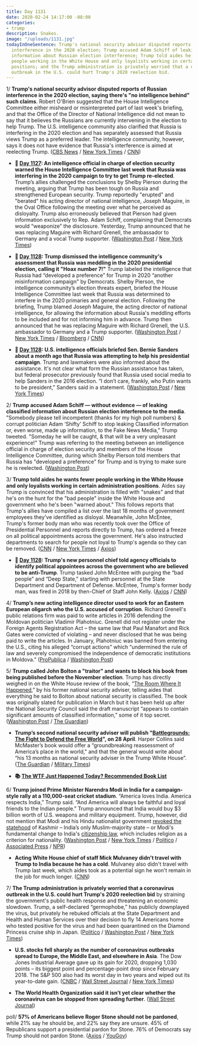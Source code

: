 ```yaml
---
title: Day 1131
date: 2020-02-24 14:17:00 -08:00
categories:
- trump
description: Snakes.
image: "/uploads/1131.jpg"
todayInOneSentence: Trump's national security advisor disputed reports of Russian
  interference in the 2020 election; Trump accused Adam Schiff of leaking classified
  information about Russian election interference; Trump told aides he wants fewer
  people working in the White House and only loyalists working in certain administration
  positions; and the Trump administration is privately worried that a coronavirus
  outbreak in the U.S. could hurt Trump's 2020 reelection bid.
---
```


1/ **Trump's national security advisor disputed reports of Russian interference in the 2020 election, saying there's "no intelligence behind" such claims**. Robert O'Brien suggested that the House Intelligence Committee either misheard or misinterpreted part of last week's briefing, and that the Office of the Director of National Intelligence did not mean to say that it believes the Russians are currently intervening in the election to help Trump. The U.S. intelligence community also clarified that Russia is interfering in the 2020 election and has separately assessed that Russia views Trump as a preferred leader. The intelligence community, however, says it does not have evidence that Russia's interference is aimed at reelecting Trump. ([CBS News](https://www.cbsnews.com/news/national-security-adviser-says-no-intelligence-showing-russia-helping-trump-reelection/) / [New York Times](https://www.nytimes.com/2020/02/23/us/politics/russia-2020-election-interference.html) / [CNN](https://www.cnn.com/2020/02/23/politics/intelligence-briefer-russian-interference-trump-sanders/index.html))

* **📌 [Day 1127](https://whatthefuckjusthappenedtoday.com/2020/02/20/day-1127/#1-an-intelligence-official-in-charge): An intelligence official in charge of election security warned the House Intelligence Committee last week that Russia was interfering in the 2020 campaign to try to get Trump re-elected**. Trump’s allies challenged the conclusions by Shelby Pierson during the meeting, arguing that Trump has been tough on Russia and strengthened European security. Trump reportedly "erupted" and "berated" his acting director of national intelligence, Joseph Maguire, in the Oval Office following the meeting over what he perceived as disloyalty. Trump also erroneously believed that Pierson had given information exclusively to Rep. Adam Schiff, complaining that Democrats would “weaponize” the disclosure. Yesterday, Trump announced that he was replacing Maguire with Richard Grenell, the ambassador to Germany and a vocal Trump supporter. ([Washington Post](https://www.washingtonpost.com/national-security/after-a-congressional-briefing-on-election-threats-trump-soured-on-acting-spy-chief/2020/02/20/1ed2b4ec-53f1-11ea-b119-4faabac6674f_story.html) / [New York Times](https://www.nytimes.com/2020/02/20/us/politics/russian-interference-trump-democrats.html))

* **📌 [Day 1128](https://whatthefuckjusthappenedtoday.com/2020/02/21/day-1128/#1-trump-dismissed-the-intelligence-c): Trump dismissed the intelligence community's assessment that Russia was meddling in the 2020 presidential election, calling it "Hoax number 7!"** Trump labeled the intelligence that Russia had “developed a preference” for Trump in 2020 “another misinformation campaign" by Democrats. Shelby Pierson, the intelligence community’s election threats expert, briefed the House Intelligence Committee last week that Russia was determined to interfere in the 2020 primaries and general election. Following the briefing, Trump blamed Joseph Maguire, the acting director of national intelligence, for allowing the information about Russia's meddling efforts to be included and for not informing him in advance. Trump then announced that he was replacing Maguire with Richard Grenell, the U.S. ambassador to Germany and a Trump supporter. ([Washington Post](https://www.washingtonpost.com/politics/trump-dismisses-intelligence-officials-assessment-of-russian-preference-for-him-as-democratic-hoax/2020/02/21/295007fe-54c2-11ea-9e47-59804be1dcfb_story.html) / [New York Times](https://www.nytimes.com/2020/02/21/us/politics/trump-and-russia.html) / [Bloomberg](https://www.bloomberg.com/news/articles/2020-02-21/trump-mad-that-democrats-got-spy-agency-to-say-russia-favors-him?sref=MIBMEEoj) / [CNN](https://www.cnn.com/2020/02/20/politics/trump-russia-intelligence-2020/index.html))

* **📌 [Day 1128](https://whatthefuckjusthappenedtoday.com/2020/02/21/day-1128/#2-u-s-intelligence-officials-briefed): U.S. intelligence officials briefed Sen. Bernie Sanders about a month ago that Russia was attempting to help his presidential campaign**. Trump and lawmakers were also informed about the assistance. It's not clear what form the Russian assistance has taken, but federal prosecutor previously found that Russia used social media to help Sanders in the 2016 election. “I don’t care, frankly, who Putin wants to be president,” Sanders said in a statement. ([Washington Post](https://www.washingtonpost.com/national-security/bernie-sanders-briefed-by-us-officials-that-russia-is-trying-to-help-his-presidential-campaign/2020/02/21/5ad396a6-54bd-11ea-929a-64efa7482a77_story.html) / [New York Times](https://www.nytimes.com/2020/02/21/us/politics/russia-sanders-trump.html))

2/ **Trump accused Adam Schiff — without evidence — of leaking classified information about Russian election interference to the media**. "Somebody please tell incompetent (thanks for my high poll numbers) & corrupt politician Adam ‘Shifty’ Schiff to stop leaking Classified information or, even worse, made up information, to the Fake News Media," Trump tweeted. "Someday he will be caught, & that will be a very unpleasant experience!" Trump was referring to the meeting between an intelligence official in charge of election security and members of the House Intelligence Committee, during which Shelby Pierson told members that Russia has "developed a preference" for Trump and is trying to make sure he is reelected. ([Washington Post](https://www.washingtonpost.com/politics/trump-makes-veiled-threat-toward-schiff-over-classified-briefing-on-russian-2020-election-interference/2020/02/23/d948a0bc-5670-11ea-9b35-def5a027d470_story.html))

3/ **Trump told aides he wants fewer people working in the White House and only loyalists working in certain administration positions**. Aides say Trump is convinced that his administration is filled with "snakes" and that he's on the hunt for the "bad people" inside the White House and government who he's been "warned about." This follows reports that Trump's allies have compiled a list over the last 18 months of government employees they've identified as disloyal. Meanwhile, John McEntee, Trump's former body man who was recently took over the Office of Presidential Personnel and reports directly to Trump, has ordered a freeze on all political appointments across the government. He's also instructed departments to search for people not loyal to Trump's agenda so they can be removed. ([CNN](https://www.cnn.com/2020/02/24/politics/trump-administration-purge/index.html) / [New York Times](https://www.nytimes.com/2020/02/22/us/politics/trump-disloyalty-turnover.html) / [Axios](https://www.axios.com/trump-memos-deep-state-white-house-ce5be95f-2418-433d-b036-2bf41c9700c3.html))

* **📌 [Day 1128](https://whatthefuckjusthappenedtoday.com/2020/02/21/day-1128/#3-trump%E2%80%99s-new-personnel-chief-told-a): Trump's new personnel chief told agency officials to identify political appointees across the government who are believed to be anti-Trump**. Trump tasked John McEntee with purging the “bad people” and “Deep State," starting with personnel at the State Department and Department of Defense. McEntee, Trump's former body man, was fired in 2018 by then-Chief of Staff John Kelly. ([Axios](https://www.axios.com/scoop-white-house-personnel-chief-targets-never-trumpers-2ee51bfd-03f9-4971-8308-863c81ace5f0.html) / [CNN](https://www.cnn.com/2020/02/21/politics/john-mcentee-disloyal-white-house-staffers/index.html))

4/ **Trump’s new acting intelligence director used to work for an Eastern European oligarch who the U.S. accused of corruption**. Richard Grenell's public relations firm was paid to write articles in 2016 defending the Moldovan politician Vladimir Plahotniuc. Grenell did not register under the Foreign Agents Registration Act – the same law that Paul Manafort and Rick Gates were convicted of violating – and never disclosed that he was being paid to write the articles. In January, Plahotniuc was banned from entering the U.S., citing his alleged “corrupt actions” which “undermined the rule of law and severely compromised the independence of democratic institutions in Moldova.” ([ProPublica](https://www.propublica.org/article/trumps-new-spy-chief-used-to-work-for-a-foreign-politician-the-us-accused-of-corruption) / [Washington Post](https://www.washingtonpost.com/investigations/richard-grenells-paid-consulting-included-work-for-us-nonprofit-funded-mostly-by-hungary/2020/02/24/003322d4-558a-11ea-929a-64efa7482a77_story.html))

5/ **Trump called John Bolton a "traitor" and wants to block his book from being published before the November election**. Trump has directly weighed in on the White House review of the book, “[The Room Where It Happened](https://amzn.to/2HOWi8M),” by his former national security adviser, telling aides that everything he said to Bolton about national security is classified. The book was originally slated for publication in March but it has been held up after the National Security Council said the draft manuscript “appears to contain significant amounts of classified information,” some of it top secret. ([Washington Post](https://www.washingtonpost.com/politics/trump-wants-to-block-boltons-book-claiming-all-conversations-are-classified/2020/02/21/6a4f4b34-54d1-11ea-9e47-59804be1dcfb_story.html) / [The Guardian](https://www.theguardian.com/us-news/2020/feb/22/trump-john-bolton-traitor-book-marie-yovanovitch))

* **Trump’s second national security adviser will publish "[Battlegrounds: The Fight to Defend the Free World](https://amzn.to/2HQlg7J)", on 28 April**. Harper Collins said McMaster’s book would offer a “groundbreaking reassessment of America’s place in the world," and that the general would write about “his 13 months as national security adviser in the Trump White House”. ([The Guardian](https://www.theguardian.com/us-news/2020/feb/24/trump-hr-mcmaster-book-national-security-adviser) / [Military Times](https://www.militarytimes.com/news/pentagon-congress/2020/02/23/book-by-hr-mcmaster-trumps-2nd-national-security-adviser-out-in-april/))

* **📚 [The WTF Just Happened Today? Recommended Book List](https://www.amazon.com/shop/matt_kiser?listId=MX8CHE4TE8JY)**

6/ **Trump joined Prime Minister Narendra Modi in India for a campaign-style rally at a 110,000-seat cricket stadium**. “America loves India. America respects India,” Trump said. “And America will always be faithful and loyal friends to the Indian people.” Trump announced that India would buy $3 billion worth of U.S. weapons and military equipment. Trump, however, did not mention that Modi and his Hindu nationalist government [revoked the statehood](https://www.nytimes.com/2019/08/08/world/asia/kashmir-india-modi.html) of Kashmir – India’s only Muslim-majority state – or Modi's fundamental change to India's [citizenship law](https://www.washingtonpost.com/world/asia_pacific/india-poised-to-pass-controversial-citizenship-law-excluding-muslim-migrants/2019/12/11/ebda6a7e-1b71-11ea-977a-15a6710ed6da_story.html), which includes religion as a criterion for nationality. ([Washington Post](https://www.washingtonpost.com/politics/trumps-india-visit-opens-with-more-symbolism-than-substance-as-he-celebrates-ties-with-a-fellow-nationalist/2020/02/24/4396ea2c-56d1-11ea-ab68-101ecfec2532_story.html) / [New York Times](https://www.nytimes.com/2020/02/24/world/asia/trump-india.html) / [Politico](https://www.politico.com/news/2020/02/24/donald-trump-india-spectacle-117112) / [Associated Press](https://apnews.com/95ddd4d0314ccbb69ca67254a01449f7) / [NPR](https://www.npr.org/2020/02/24/808096104/namaste-trump-india-greets-u-s-leader-with-epic-party-and-modest-policy-aims))

* **Acting White House chief of staff Mick Mulvaney didn't travel with Trump to India because he has a cold**. Mulvaney also didn't travel with Trump last week, which aides took as a potential sign he won't remain in the job for much longer. ([CNN](https://www.cnn.com/2020/02/23/politics/mick-mulvaney-donald-trump-india-chief-of-staff/index.html))

7/ **The Trump administration is privately worried that a coronavirus outbreak in the U.S. could hurt Trump's 2020 reelection bid** by straining the government's public health response and threatening an economic slowdown. Trump, a self-declared “germophobe,” has publicly downplayed the virus, but privately he rebuked officials at the State Department and Health and Human Services over their decision to fly 14 Americans home who tested positive for the virus and had been quarantined on the Diamond Princess cruise ship in Japan. ([Politico](https://www.politico.com/news/2020/02/21/coronavirus-trump-white-house-116650) / [Washington Post](https://www.washingtonpost.com/politics/trump-was-not-told-coronavirus-infected-americans-would-be-flown-home-from-cruise-ship/2020/02/21/ae58b24c-54be-11ea-b119-4faabac6674f_story.html) / [New York Times](https://www.nytimes.com/2020/02/22/us/politics/trump-coronavirus-cruise-ship.html))

* **U.S. stocks fell sharply as the number of coronavirus outbreaks spread to Europe, the Middle East, and elsewhere in Asia**. The Dow Jones Industrial Average gave up its gain for 2020, dropping 1,030 points – its biggest point and percentage-point drop since February 2018. The S&P 500 also had its worst day in two years and wiped out its year-to-date gain. ([CNBC](https://www.cnbc.com/2020/02/24/us-futures-coronavirus-outbreak.html) / [Wall Street Journal](https://www.wsj.com/articles/stocks-fall-as-coronavirus-spread-accelerates-outside-china-11582533308) / [New York Times](https://www.nytimes.com/2020/02/24/business/stock-market-coronavirus.html))

* **The World Health Organization said it isn’t yet clear whether the coronavirus can be stopped from spreading further**. ([Wall Street Journal](https://www.wsj.com/articles/viruss-global-spread-may-not-be-contained-who-says-11582567815))

poll/ **57% of Americans believe Roger Stone should not be pardoned**, while 21% say he should be, and 22% say they are unsure. 45% of Republicans support a presidential pardon for Stone. 76% of Democrats say Trump should not pardon Stone. ([Axios](https://www.axios.com/roger-stone-pardon-poll-donald-trump-40a647a7-ff5c-4663-8419-443436ec3894.html) / [YouGov](https://today.yougov.com/topics/politics/survey-results/daily/2020/02/21/08e87/1))